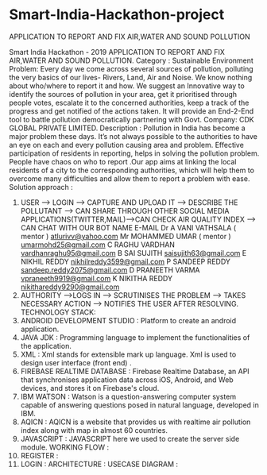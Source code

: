 # Smart-India-Hackathon-project
APPLICATION TO REPORT AND FIX AIR,WATER AND SOUND POLLUTION

Smart India Hackathon - 2019
APPLICATION TO REPORT AND FIX AIR,WATER AND SOUND POLLUTION.
Category : Sustainable Environment
Problem:
Every day we come across several sources of pollution, polluting the very basics of our 
lives- Rivers, Land, Air and Noise. We know nothing about who/where to report it and how. 
We suggest an Innovative way to identify the sources of pollution in your area, get it 
prioritised through people votes, escalate it to the concerned authorities, keep a track of the 
progress and get notified of the actions taken. It will provide an End-2-End tool to battle 
pollution democratically partnering with Govt.
Company: CDK GLOBAL PRIVATE LIMITED.
Description :
Pollution in India has become a major problem these days. It’s not always possible to the 
authorities to have an eye on each and every pollution causing area and problem. Effective 
participation of residents in reporting, helps in solving the pollution problem. People have 
chaos on who to report .Our app aims at linking the local residents of a city to the 
corresponding authorities, which will help them to overcome many difficulties and allow 
them to report a problem with ease.
Solution approach :
1. USER —> LOGIN —> CAPTURE AND UPLOAD IT —> DESCRIBE THE 
POLLUTANT —> CAN SHARE THROUGH OTHER SOCIAL MEDIA 
APPLICATIONS(TWITTER,MAIL)—>CAN CHECK AIR QUALITY INDEX —> 
CAN CHAT WITH OUR BOT
NAME E-MAIL
Dr A VANI VATHSALA ( mentor ) atlurivv@yahoo.com
Mr MOHAMMED UMAR ( mentor ) umarmohd25@gmail.com
C RAGHU VARDHAN vardhanraghu95@gmail.com
B SAI SUJITH saisujith63@gmail.com
E NIKHIL REDDY nikhilreddy3599@gmail.com
P SANDEEP REDDY sandeep.reddy2075@gmail.com
D PRANEETH VARMA vpraneeth9919@gmail.com
K NIKITHA REDDY nikithareddy9290@gmail.com
2. AUTHORITY —>LOGS IN —> SCRUTINISES THE PROBLEM —> TAKES 
NECESSARY ACTION —> NOTIFIES THE USER AFTER RESOLVING.
TECHNOLOGY STACK:
1. ANDROID DEVELOPMENT STUDIO : Platform to create an android application.
2. JAVA JDK : Programming language to implement the functionalities of the application.
3. XML : Xml stands for extensible mark up language. Xml is used to design user 
interface (front end) .
4. FIREBASE REALTIME DATABASE : Firebase Realtime Database, an API that 
synchronises application data across iOS, Android, and Web devices, and stores it on 
Firebase's cloud.
5. IBM WATSON : Watson is a question-answering computer system capable of 
answering questions posed in natural language, developed in IBM.
6. AQICN : AQICN is a website that provides us with realtime air pollution index along 
with map in almost 60 countries.
7. JAVASCRIPT : JAVASCRIPT here we used to create the server side module.
WORKING FLOW : 
1. REGISTER :
2. LOGIN :
ARCHITECTURE :
USECASE DIAGRAM :
